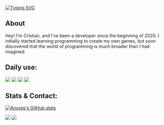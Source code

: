 [![Typing SVG](https://readme-typing-svg.herokuapp.com?font=Fira+Code&weight=600&size=24&duration=2000&pause=700&color=A30000&vCenter=true&multiline=true&width=670&height=120&separator=%3C&lines=Roses+are+red%2C%3Cviolets+are+blue%2C%3CI+really+wanted+to+show+all+my+love+to+you!+;\))](https://git.io/typing-svg)

## About

Hey! I'm Cristian, and I've been a developer since the beginning of 2020. I initially started learning programming to create my own games, but soon discovered that the world of programming is much broader than I had imagined.

## Daily use:

![](https://img.shields.io/badge/Python-4584b6?style=for-the-badge&logo=python&logoColor=white)
![](https://img.shields.io/badge/JavaScript-F7DF1E?style=for-the-badge&logo=javascript&logoColor=black)
![](https://img.shields.io/badge/Node.JS-43853D?style=for-the-badge&logo=node.js&logoColor=white)
![](https://img.shields.io/badge/C/C++-919198?style=for-the-badge&logo=c&logoColor=white)

## Stats & Contact:

[![Anurag's GitHub stats](https://github-readme-stats.vercel.app/api?username=matheuscristian&show_icons=true&theme=calm)](https://github.com/anuraghazra/github-readme-stats)

[![](https://img.shields.io/badge/GitHub-100000?style=for-the-badge&logo=github&logoColor=white)](https://github.com/matheuscristian)
[![](https://img.shields.io/badge/Gmail-BB001B?style=for-the-badge&logo=gmail&logoColor=white)](mailto:matheuscristianrg@gmail.com)
